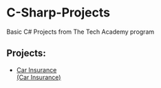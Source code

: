 # C-Sharp-Projects
Basic C# Projects from The Tech Academy program


<h2>Projects:</h2>
  
<ul>
  <li><a href="https://github.com/Kdooby/Basic-C-Sharp-Projects/tree/main/AnotherInsuranceCompany">Car Insurance</li>(Car Insurance)
    
</ul>
